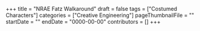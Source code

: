+++
title = "NRAE Fatz Walkaround"
draft = false
tags = ["Costumed Characters"]
categories = ["Creative Engineering"]
pageThumbnailFile = ""
startDate = ""
endDate = "0000-00-00"
contributors = []
+++
